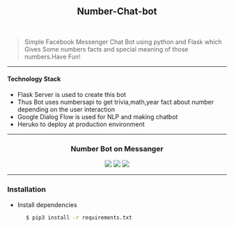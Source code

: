 <h2 align=center>Number-Chat-bot </h2>
<div>
<br>

>Simple Facebook Messenger Chat Bot using python and Flask which Gives Some numbers facts
and special meaning of those numbers.Have Fun!

  -------------------------------
  <h4>Technology Stack </h4>
  <ul>
  <li>Flask Server is used to create this bot </li>
  <li>Thus Bot uses numbersapi to get trivia,math,year fact about number depending on the user 
    interaction </li>
   <li>Google Dialog Flow is used for NLP and making chatbot </li>
   <li>Heruko to deploy at production environment </li>
   </ul>
  </div>
  
  -------------------------------------------------
   <div align=center>
   <h3>Number Bot on Messanger </h3>
   <img src="./ScreenShot/DialogFlow.png">
   <img src="./ScreenShot/Chatting.png">
   <img src="./ScreenShot/Chatting2.png">
   
   
   </div>
      
  -----------------------------------------------------------
 ### Installation    
   
  * Install dependencies
  ```sh
        $ pip3 install -r requirements.txt
 ```
